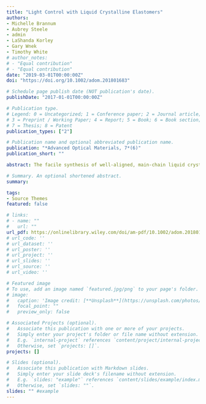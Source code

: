 ```yaml
---
title: "Light Control with Liquid Crystalline Elastomers"
authors:
- Michelle Brannum
- Aubrey Steele
- admin
- LaShanda Korley
- Gary Wnek
- Timothy White
# author_notes:
# - "Equal contribution"
# - "Equal contribution"
date: "2019-03-01T00:00:00Z"
doi: "https://doi.org/10.1002/adom.201801683"

# Schedule page publish date (NOT publication's date).
publishDate: "2017-01-01T00:00:00Z"

# Publication type.
# Legend: 0 = Uncategorized; 1 = Conference paper; 2 = Journal article;
# 3 = Preprint / Working Paper; 4 = Report; 5 = Book; 6 = Book section;
# 7 = Thesis; 8 = Patent
publication_types: ["2"]

# Publication name and optional abbreviated publication name.
publication: "*Advanced Optical Materials, 7*(6)"
publication_short: ""

abstract: The facile synthesis of well-aligned, main-chain liquid crystalline elastomers that retain the cholesteric phase (CLCEs) is reported. The selective reflection inherent to this phase is thermally tuned more than 200 nm in these solid films, across the visible spectrum. The optical response is directly correlated to thermomechanical expansion of the CLCE film thickness. The bandwidth of the selective reflection of the CLCEs is increased to more than 200 nm by the incorporation of photosensitive chiral dopants that introduce heterogeneity in the pitch distribution. The mirror-like reflection of this CLCE film is also thermochromic, shifting from the visible to infrared. Reminiscent of cephalopods, when combined with the mechanical deformation of voxelated nematic liquid crystal elastomer, the thermochromic response of the CLCE produces solid-state elements with concurrent variation of specular and diffuse reflectance. These results demonstrate distinctive potential opportunities for liquid crystal elastomers to control light enabling new application in textiles, optics, and architecture.

# Summary. An optional shortened abstract.
summary: 

tags:
- Source Themes
featured: false

# links:
# - name: ""
#   url: ""
url_pdf: https://onlinelibrary.wiley.com/doi/am-pdf/10.1002/adom.201801683
# url_code: ''
# url_dataset: ''
# url_poster: ''
# url_project: ''
# url_slides: ''
# url_source: ''
# url_video: ''

# Featured image
# To use, add an image named `featured.jpg/png` to your page's folder. 
# image:
#   caption: 'Image credit: [**Unsplash**](https://unsplash.com/photos/jdD8gXaTZsc)'
#   focal_point: ""
#   preview_only: false

# Associated Projects (optional).
#   Associate this publication with one or more of your projects.
#   Simply enter your project's folder or file name without extension.
#   E.g. `internal-project` references `content/project/internal-project/index.md`.
#   Otherwise, set `projects: []`.
projects: []

# Slides (optional).
#   Associate this publication with Markdown slides.
#   Simply enter your slide deck's filename without extension.
#   E.g. `slides: "example"` references `content/slides/example/index.md`.
#   Otherwise, set `slides: ""`.
slides: "" #example
---
```


<!-- {{% callout note %}}
Click the *Cite* button above to demo the feature to enable visitors to import publication metadata into their reference management software.
{{% /callout %}}

{{% callout note %}}
Create your slides in Markdown - click the *Slides* button to check out the example.
{{% /callout %}}

Supplementary notes can be added here, including [code, math, and images](https://wowchemy.com/docs/writing-markdown-latex/). -->
